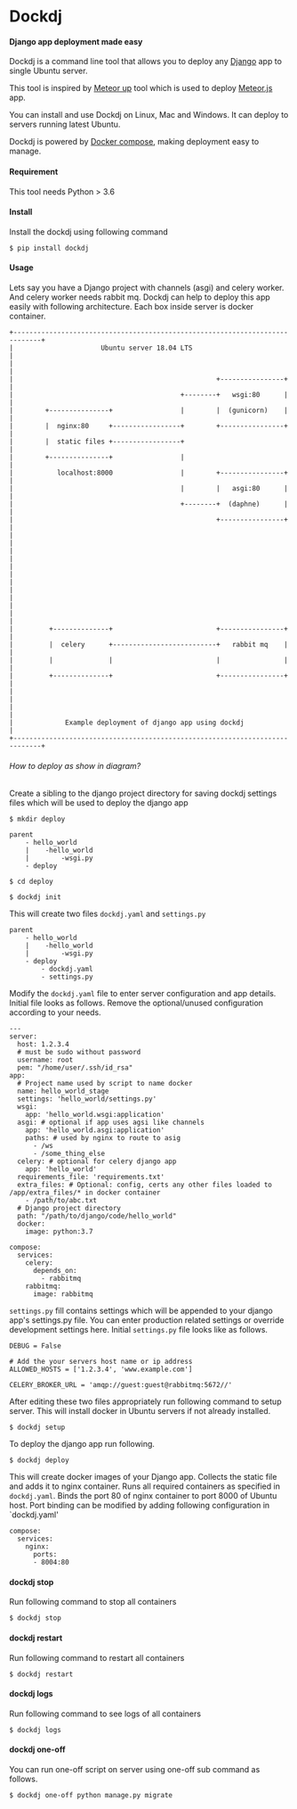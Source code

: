 # Dockdj

#### Django app deployment made easy

Dockdj is a command line tool that allows you to deploy any [Django](https://www.djangoproject.com/) app to single Ubuntu server.

This tool is inspired by [Meteor up](http://meteor-up.com/) tool which is used to deploy [Meteor.js](https://www.meteor.com/) app.

You can install and use Dockdj on Linux, Mac and Windows. It can deploy to servers running latest Ubuntu.

Dockdj is powered by [Docker compose](https://docs.docker.com/compose/overview/), making deployment easy to manage.


#### Requirement

This tool needs Python > 3.6

#### Install

Install the dockdj using following command

    $ pip install dockdj


#### Usage

Lets say you have a Django project with channels (asgi) and celery worker. 
And celery worker needs rabbit mq.
Dockdj can help to deploy this app easily with following architecture.
Each box inside server is docker container.
               
    +-----------------------------------------------------------------------------+
    |                      Ubuntu server 18.04 LTS                                |
    |                                                                             |
    |                                                   +----------------+        |
    |                                          +--------+   wsgi:80      |        |
    |        +---------------+                 |        |  (gunicorn)    |        |
    |        |  nginx:80     +-----------------+        +----------------+        |
    |        |  static files +-----------------+                                  |
    |        +---------------+                 |                                  |
    |           localhost:8000                 |        +----------------+        |
    |                                          |        |   asgi:80      |        |
    |                                          +--------+  (daphne)      |        |
    |                                                   +----------------+        |
    |                                                                             |
    |                                                                             |
    |                                                                             |
    |                                                                             |
    |                                                                             |
    |                                                                             |
    |         +--------------+                          +----------------+        |
    |         |  celery      +--------------------------+   rabbit mq    |        |
    |         |              |                          |                |        |
    |         +--------------+                          +----------------+        |
    |                                                                             |
    |                                                                             |
    |             Example deployment of django app using dockdj                   |
    +-----------------------------------------------------------------------------+

###### How to deploy as show in diagram?

Create a sibling to the django project directory for saving dockdj settings 
files which will be used to deploy the django app

    $ mkdir deploy
        
    parent
        - hello_world
        |    -hello_world
        |        -wsgi.py
        - deploy
    
    $ cd deploy

    $ dockdj init

This will create two files `dockdj.yaml` and `settings.py`

    parent
        - hello_world
        |    -hello_world
        |        -wsgi.py
        - deploy
            - dockdj.yaml
            - settings.py

Modify the `dockdj.yaml` file to enter server configuration and app details. 
Initial file looks as follows. 
Remove the optional/unused configuration according to your needs.

    ---
    server:
      host: 1.2.3.4
      # must be sudo without password
      username: root
      pem: "/home/user/.ssh/id_rsa"
    app:
      # Project name used by script to name docker
      name: hello_world_stage
      settings: 'hello_world/settings.py'
      wsgi:
        app: 'hello_world.wsgi:application'
      asgi: # optional if app uses agsi like channels
        app: 'hello_world.asgi:application'
        paths: # used by nginx to route to asig
          - /ws
          - /some_thing_else
      celery: # optional for celery django app
        app: 'hello_world'
      requirements_file: 'requirements.txt'
      extra_files: # Optional: config, certs any other files loaded to /app/extra_files/* in docker container
        - /path/to/abc.txt
      # Django project directory
      path: "/path/to/django/code/hello_world"
      docker:
        image: python:3.7
    
    compose:
      services:
        celery:
          depends_on:
            - rabbitmq
        rabbitmq:
          image: rabbitmq


`settings.py` fill contains settings which will be appended to your django app's settings.py file. You can enter production related settings or override development settings here. Initial `settings.py` file looks like as follows.


    DEBUG = False
    
    # Add the your servers host name or ip address
    ALLOWED_HOSTS = ['1.2.3.4', 'www.example.com']
    
    CELERY_BROKER_URL = 'amqp://guest:guest@rabbitmq:5672//'


After editing these two files appropriately run following command to setup server. This will install docker in Ubuntu servers if not already installed.

    
    $ dockdj setup


To deploy the django app run following.

    $ dockdj deploy
    
This will create docker images of your Django app.
Collects the static file and adds it to nginx container. 
Runs all required containers as specified in `dockdj.yaml`.
Binds the port 80 of nginx container to port 8000 of Ubuntu host. 
Port binding can be modified by adding following configuration in `dockdj.yaml'
    
    compose:
      services:
        nginx:
          ports:
          - 8004:80



#### dockdj stop

Run following command to stop all containers

    $ dockdj stop
    
    
#### dockdj restart

Run following command to restart all containers

    $ dockdj restart
    
   
#### dockdj logs

Run following command to see logs of all containers

    $ dockdj logs
    

#### dockdj one-off
    
You can run one-off script on server using one-off sub command as follows.

    $ dockdj one-off python manage.py migrate
    
 
